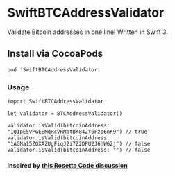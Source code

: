 # SwiftBTCAddressValidator
Validate Bitcoin addresses in one line! Written in Swift 3.

## Install via CocoaPods
```
pod 'SwiftBTCAddressValidator'
```

### Usage
```
import SwiftBTCAddressValidator

let validator = BTCAddressValidator()

validator.isValid(bitcoinAddress: "1Q1pE5vPGEEMqRcVRMbtBK842Y6Pzo6nK9") // true
validator.isValid(bitcoinAddress: "1AGNa15ZQXAZUgFiqJ2i7Z2DPU2J6hW62j") // false
validator.isValid(bitcoinAddress: "") // false
```

#### Inspired by [this Rosetta Code discussion](https://rosettacode.org/wiki/Bitcoin/address_validation)
